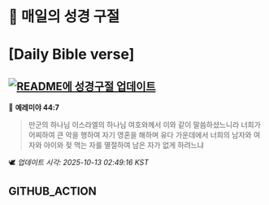 # 🙏 매일의 성경 구절
# [Daily Bible verse]
## [![README에 성경구절 업데이트](https://github.com/DONGSUKA/first_test/actions/workflows/update-readme-bible.yml/badge.svg)](https://github.com/DONGSUKA/first_test/actions/workflows/update-readme-bible.yml)
<!-- START_BIBLE_VERSE -->
📖 **예레미야 44:7**
> 만군의 하나님 이스라엘의 하나님 여호와께서 이와 같이 말씀하셨느니라 너희가 어찌하여 큰 악을 행하여 자기 영혼을 해하며 유다 가운데에서 너희의 남자와 여자와 아이와 젖 먹는 자를 멸절하여 남은 자가 없게 하려느냐

🕊️ _업데이트 시각: 2025-10-13 02:49:16 KST_
  <!-- END_BIBLE_VERSE -->
## GITHUB_ACTION
